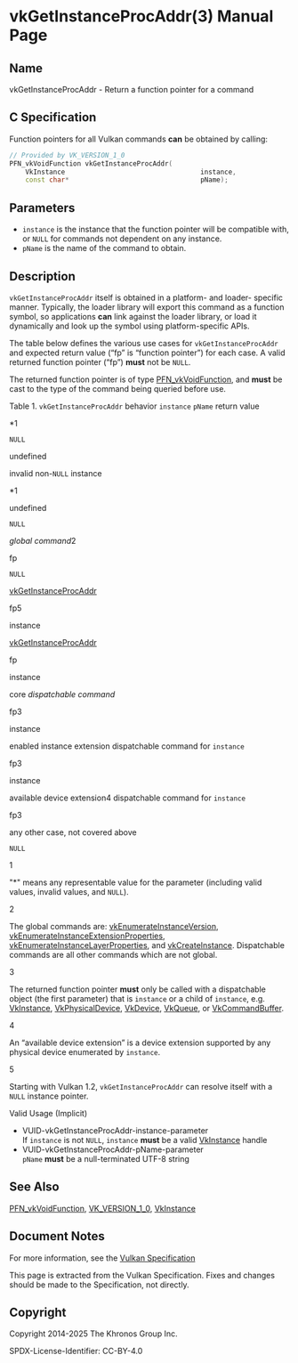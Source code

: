 # vkGetInstanceProcAddr(3) Manual Page

## Name

vkGetInstanceProcAddr - Return a function pointer for a command



## [](#_c_specification)C Specification

Function pointers for all Vulkan commands **can** be obtained by calling:

```c++
// Provided by VK_VERSION_1_0
PFN_vkVoidFunction vkGetInstanceProcAddr(
    VkInstance                                  instance,
    const char*                                 pName);
```

## [](#_parameters)Parameters

- `instance` is the instance that the function pointer will be compatible with, or `NULL` for commands not dependent on any instance.
- `pName` is the name of the command to obtain.

## [](#_description)Description

`vkGetInstanceProcAddr` itself is obtained in a platform- and loader- specific manner. Typically, the loader library will export this command as a function symbol, so applications **can** link against the loader library, or load it dynamically and look up the symbol using platform-specific APIs.

The table below defines the various use cases for `vkGetInstanceProcAddr` and expected return value (“fp” is “function pointer”) for each case. A valid returned function pointer (“fp”) **must** not be `NULL`.

The returned function pointer is of type [PFN\_vkVoidFunction](https://registry.khronos.org/vulkan/specs/latest/man/html/PFN_vkVoidFunction.html), and **must** be cast to the type of the command being queried before use.

Table 1. `vkGetInstanceProcAddr` behavior    `instance` `pName` return value

\*1

`NULL`

undefined

invalid non-`NULL` instance

\*1

undefined

`NULL`

*global command*2

fp

`NULL`

[vkGetInstanceProcAddr](https://registry.khronos.org/vulkan/specs/latest/man/html/vkGetInstanceProcAddr.html)

fp5

instance

[vkGetInstanceProcAddr](https://registry.khronos.org/vulkan/specs/latest/man/html/vkGetInstanceProcAddr.html)

fp

instance

core *dispatchable command*

fp3

instance

enabled instance extension dispatchable command for `instance`

fp3

instance

available device extension4 dispatchable command for `instance`

fp3

any other case, not covered above

`NULL`

1

"\*" means any representable value for the parameter (including valid values, invalid values, and `NULL`).

2

The global commands are: [vkEnumerateInstanceVersion](https://registry.khronos.org/vulkan/specs/latest/man/html/vkEnumerateInstanceVersion.html), [vkEnumerateInstanceExtensionProperties](https://registry.khronos.org/vulkan/specs/latest/man/html/vkEnumerateInstanceExtensionProperties.html), [vkEnumerateInstanceLayerProperties](https://registry.khronos.org/vulkan/specs/latest/man/html/vkEnumerateInstanceLayerProperties.html), and [vkCreateInstance](https://registry.khronos.org/vulkan/specs/latest/man/html/vkCreateInstance.html). Dispatchable commands are all other commands which are not global.

3

The returned function pointer **must** only be called with a dispatchable object (the first parameter) that is `instance` or a child of `instance`, e.g. [VkInstance](https://registry.khronos.org/vulkan/specs/latest/man/html/VkInstance.html), [VkPhysicalDevice](https://registry.khronos.org/vulkan/specs/latest/man/html/VkPhysicalDevice.html), [VkDevice](https://registry.khronos.org/vulkan/specs/latest/man/html/VkDevice.html), [VkQueue](https://registry.khronos.org/vulkan/specs/latest/man/html/VkQueue.html), or [VkCommandBuffer](https://registry.khronos.org/vulkan/specs/latest/man/html/VkCommandBuffer.html).

4

An “available device extension” is a device extension supported by any physical device enumerated by `instance`.

5

Starting with Vulkan 1.2, `vkGetInstanceProcAddr` can resolve itself with a `NULL` instance pointer.

Valid Usage (Implicit)

- [](#VUID-vkGetInstanceProcAddr-instance-parameter)VUID-vkGetInstanceProcAddr-instance-parameter  
  If `instance` is not `NULL`, `instance` **must** be a valid [VkInstance](https://registry.khronos.org/vulkan/specs/latest/man/html/VkInstance.html) handle
- [](#VUID-vkGetInstanceProcAddr-pName-parameter)VUID-vkGetInstanceProcAddr-pName-parameter  
  `pName` **must** be a null-terminated UTF-8 string

## [](#_see_also)See Also

[PFN\_vkVoidFunction](https://registry.khronos.org/vulkan/specs/latest/man/html/PFN_vkVoidFunction.html), [VK\_VERSION\_1\_0](https://registry.khronos.org/vulkan/specs/latest/man/html/VK_VERSION_1_0.html), [VkInstance](https://registry.khronos.org/vulkan/specs/latest/man/html/VkInstance.html)

## [](#_document_notes)Document Notes

For more information, see the [Vulkan Specification](https://registry.khronos.org/vulkan/specs/latest/html/vkspec.html#vkGetInstanceProcAddr)

This page is extracted from the Vulkan Specification. Fixes and changes should be made to the Specification, not directly.

## [](#_copyright)Copyright

Copyright 2014-2025 The Khronos Group Inc.

SPDX-License-Identifier: CC-BY-4.0